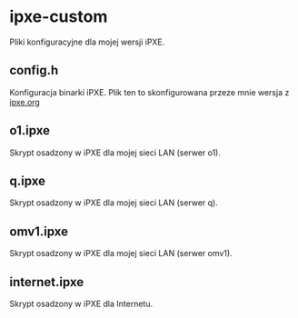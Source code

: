 # ipxe-custom
Pliki konfiguracyjne dla mojej wersji iPXE.

## config.h

Konfiguracja binarki iPXE. Plik ten to skonfigurowana przeze mnie wersja z [ipxe.org](https://ipxe.org/)

## o1.ipxe

Skrypt osadzony w iPXE dla mojej sieci LAN (serwer o1).

## q.ipxe

Skrypt osadzony w iPXE dla mojej sieci LAN (serwer q).

## omv1.ipxe

Skrypt osadzony w iPXE dla mojej sieci LAN (serwer omv1).

## internet.ipxe

Skrypt osadzony w iPXE dla Internetu.
